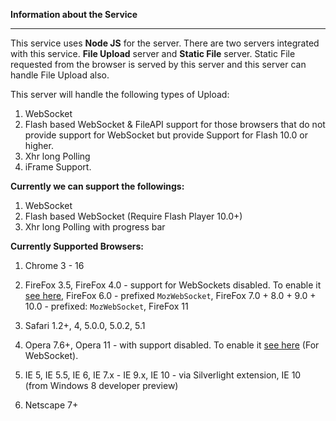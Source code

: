 **Information about the Service**
***

This service uses **Node JS** for the server. There are two servers integrated with this service. **File Upload** server and **Static File** server. Static File requested from the browser is served by this server and this server can handle File Upload also.

This server will handle the following types of Upload:

1.  WebSocket
2.  Flash based WebSocket & FileAPI support for those browsers that do not provide support for WebSocket but provide Support for Flash 10.0 or higher.
3.  Xhr long Polling
4.  iFrame Support.


**Currently we can support the followings:**

1.  WebSocket
2.  Flash based WebSocket (Require Flash Player 10.0+)
3.  Xhr long Polling with progress bar


**Currently Supported Browsers:**

1.  Chrome 3 - 16

2.  FireFox 3.5, FireFox 4.0 - support for WebSockets disabled. To enable it [see here](http://techdows.com/2010/12/turn-on-websockets-in-firefox-4.html), FireFox 6.0 - prefixed `MozWebSocket`, FireFox 7.0 + 8.0 + 9.0 + 10.0 - prefixed: `MozWebSocket`, FireFox 11

3.  Safari 1.2+, 4, 5.0.0, 5.0.2, 5.1

4.  Opera 7.6+, Opera 11 - with support disabled. To enable it [see here](http://techdows.com/2010/12/enable-websockets-in-opera-11.html) (For WebSocket).

5.  IE 5, IE 5.5, IE 6, IE 7.x - IE 9.x, IE 10 - via Silverlight extension, IE 10 (from Windows 8 developer preview)

6.  Netscape 7+

